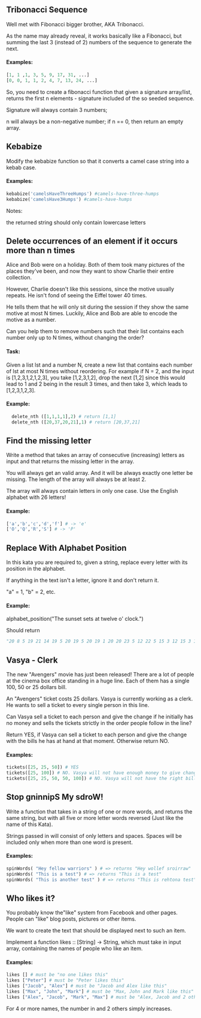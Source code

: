 ## Tribonacci Sequence

Well met with Fibonacci bigger brother, AKA Tribonacci.

As the name may already reveal, it works basically like a Fibonacci, but summing the last 3 (instead of 2) numbers of the sequence to generate the next. 

#### Examples:
```python
[1, 1 ,1, 3, 5, 9, 17, 31, ...]
[0, 0, 1, 1, 2, 4, 7, 13, 24, ...]
```

So, you need to create a fibonacci function that given a signature array/list, returns the first n elements - signature included of the so seeded sequence.

Signature will always contain 3 numbers; 

n will always be a non-negative number; if n == 0, then return an empty array.

## Kebabize

Modify the kebabize function so that it converts a camel case string into a kebab case.

#### Examples:
```python
kebabize('camelsHaveThreeHumps') #camels-have-three-humps
kebabize('camelsHave3Humps') #camels-have-humps
```
Notes:

the returned string should only contain lowercase letters

## Delete occurrences of an element if it occurs more than n times

Alice and Bob were on a holiday. Both of them took many pictures of the places they've been, and now they want to show Charlie their entire collection. 

However, Charlie doesn't like this sessions, since the motive usually repeats. He isn't fond of seeing the Eiffel tower 40 times. 

He tells them that he will only sit during the session if they show the same motive at most N times. Luckily, Alice and Bob are able to encode the motive as a number. 

Can you help them to remove numbers such that their list contains each number only up to N times, without changing the order?

#### Task:

Given a list lst and a number N, create a new list that contains each number of lst at most N times without reordering. For example if N = 2, and the input is [1,2,3,1,2,1,2,3], you take [1,2,3,1,2], drop the next [1,2] since this would lead to 1 and 2 being in the result 3 times, and then take 3, which leads to [1,2,3,1,2,3].

#### Example:
```python
  delete_nth ([1,1,1,1],2) # return [1,1]
  delete_nth ([20,37,20,21],1) # return [20,37,21]
```

## Find the missing letter

Write a method that takes an array of consecutive (increasing) letters as input and that returns the missing letter in the array.

You will always get an valid array. And it will be always exactly one letter be missing. The length of the array will always be at least 2.

The array will always contain letters in only one case. Use the English alphabet with 26 letters!

#### Example:
```python
['a','b','c','d','f'] # -> 'e'
['O','Q','R','S'] # -> 'P'
```

## Replace With Alphabet Position

In this kata you are required to, given a string, replace every letter with its position in the alphabet.

If anything in the text isn't a letter, ignore it and don't return it.

"a" = 1, "b" = 2, etc.

#### Example:

alphabet_position("The sunset sets at twelve o' clock.")

Should return 
```python 
"20 8 5 19 21 14 19 5 20 19 5 20 19 1 20 20 23 5 12 22 5 15 3 12 15 3 11" # as a string
```

## Vasya - Clerk

The new "Avengers" movie has just been released! There are a lot of people at the cinema box office standing in a huge line. Each of them has a single 100, 50 or 25 dollars bill. 

An "Avengers" ticket costs 25 dollars.
Vasya is currently working as a clerk. He wants to sell a ticket to every single person in this line.

Can Vasya sell a ticket to each person and give the change if he initially has no money and sells the tickets strictly in the order people follow in the line?

Return YES, if Vasya can sell a ticket to each person and give the change with the bills he has at hand at that moment. Otherwise return NO.

#### Examples:
```python
tickets([25, 25, 50]) # YES 
tickets([25, 100]) # NO. Vasya will not have enough money to give change to 100 dollars
tickets([25, 25, 50, 50, 100]) # NO. Vasya will not have the right bills to give 75 dollars of change (you can't make two bills of 25 from one of 50)
```

## Stop gninnipS My sdroW!

Write a function that takes in a string of one or more words, and returns the same string, but with all five or more letter words reversed (Just like the name of this Kata). 

Strings passed in will consist of only letters and spaces. Spaces will be included only when more than one word is present.

#### Examples:
```python
spinWords( "Hey fellow warriors" ) # => returns "Hey wollef sroirraw" 
spinWords( "This is a test") # => returns "This is a test" 
spinWords( "This is another test" ) # => returns "This is rehtona test"
```

## Who likes it?

You probably know the"like" system from Facebook and other pages. People can "like" blog posts, pictures or other items. 

We want to create the text that should be displayed next to such an item.

Implement a function likes :: [String] -> String, which must take in input array, containing the names of people who like an item. 

#### Examples:
```python
likes [] # must be "no one likes this"
likes ["Peter"] # must be "Peter likes this"
likes ["Jacob", "Alex"] # must be "Jacob and Alex like this"
likes ["Max", "John", "Mark"] # must be "Max, John and Mark like this"
likes ["Alex", "Jacob", "Mark", "Max"] # must be "Alex, Jacob and 2 others like this"
```
For 4 or more names, the number in and 2 others simply increases.

